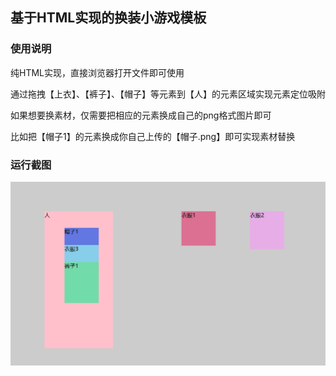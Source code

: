 ## 基于HTML实现的换装小游戏模板

### 使用说明

纯HTML实现，直接浏览器打开文件即可使用

通过拖拽【上衣】、【裤子】、【帽子】等元素到【人】的元素区域实现元素定位吸附

如果想要换素材，仅需要把相应的元素换成自己的png格式图片即可

比如把【帽子1】的元素换成你自己上传的【帽子.png】即可实现素材替换

### 运行截图

![运行截图](doc\1.png)
